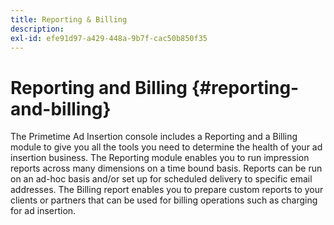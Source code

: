 ```yaml
---
title: Reporting & Billing
description:
exl-id: efe91d97-a429-448a-9b7f-cac50b850f35
---
```

# Reporting and Billing {#reporting-and-billing}

The Primetime Ad Insertion console includes a Reporting and a Billing module to give you all the tools you need to determine the health of your ad insertion business. The Reporting module enables you to run impression reports across many dimensions on a time bound basis. Reports can be run on an ad-hoc basis and/or set up for scheduled delivery to specific email addresses. The Billing report enables you to prepare custom reports to your clients or partners that can be used for billing operations such as charging for ad insertion.
